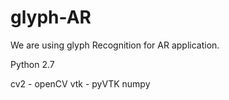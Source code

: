 # glyph-AR
We are using glyph Recognition for AR application. 

Python 2.7

cv2 - openCV
vtk - pyVTK
numpy

